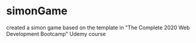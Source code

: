 # simonGame
created a simon game based on the template in "The Complete 2020 Web Development Bootcamp" Udemy course
